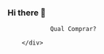 ### Hi there 👋
<link rel = "stylesheet" href = "style.css">
<div class = "divtitulo">
           
                Qual Comprar?
            
        </div>
<!--
**MuriloGDO/MuriloGDO** is a ✨ _special_ ✨ repository because its `README.md` (this file) appears on your GitHub profile.

Here are some ideas to get you started:

- 🔭 I’m currently working on ...
- 🌱 I’m currently learning ...
- 👯 I’m looking to collaborate on ...
- 🤔 I’m looking for help with ...
- 💬 Ask me about ...
- 📫 How to reach me: ...
- 😄 Pronouns: ...
- ⚡ Fun fact: ...
-->
